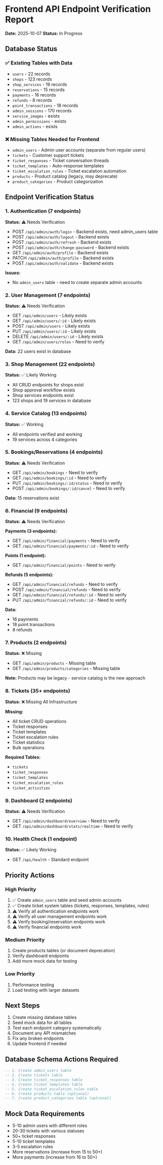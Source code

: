 # Frontend API Endpoint Verification Report

**Date:** 2025-10-07
**Status:** In Progress

## Database Status

### ✅ Existing Tables with Data
- `users` - 22 records
- `shops` - 123 records
- `shop_services` - 19 records
- `reservations` - 15 records
- `payments` - 16 records
- `refunds` - 8 records
- `point_transactions` - 18 records
- `admin_sessions` - 170 records
- `service_images` - exists
- `admin_permissions` - exists
- `admin_actions` - exists

### ❌ Missing Tables Needed for Frontend
- `admin_users` - Admin user accounts (separate from regular users)
- `tickets` - Customer support tickets
- `ticket_responses` - Ticket conversation threads
- `ticket_templates` - Auto-response templates
- `ticket_escalation_rules` - Ticket escalation automation
- `products` - Product catalog (legacy, may deprecate)
- `product_categories` - Product categorization

## Endpoint Verification Status

### 1. Authentication (7 endpoints)
**Status:** ⚠️ Needs Verification
- POST `/api/admin/auth/login` - Backend exists, need admin_users table
- POST `/api/admin/auth/logout` - Backend exists
- POST `/api/admin/auth/refresh` - Backend exists
- POST `/api/admin/auth/change-password` - Backend exists
- GET `/api/admin/auth/profile` - Backend exists
- PATCH `/api/admin/auth/profile` - Backend exists
- POST `/api/admin/auth/validate` - Backend exists

**Issues:**
- No `admin_users` table - need to create separate admin accounts

### 2. User Management (7 endpoints)
**Status:** ⚠️ Needs Verification
- GET `/api/admin/users` - Likely exists
- GET `/api/admin/users/:id` - Likely exists
- POST `/api/admin/users` - Likely exists
- PUT `/api/admin/users/:id` - Likely exists
- DELETE `/api/admin/users/:id` - Likely exists
- GET `/api/admin/users/roles` - Need to verify

**Data:** 22 users exist in database

### 3. Shop Management (22 endpoints)
**Status:** ✅ Likely Working
- All CRUD endpoints for shops exist
- Shop approval workflow exists
- Shop services endpoints exist
- 123 shops and 19 services in database

### 4. Service Catalog (13 endpoints)
**Status:** ✅ Working
- All endpoints verified and working
- 19 services across 4 categories

### 5. Bookings/Reservations (4 endpoints)
**Status:** ⚠️ Needs Verification
- GET `/api/admin/bookings` - Need to verify
- GET `/api/admin/bookings/:id` - Need to verify
- PUT `/api/admin/bookings/:id/status` - Need to verify
- POST `/api/admin/bookings/:id/cancel` - Need to verify

**Data:** 15 reservations exist

### 6. Financial (9 endpoints)
**Status:** ⚠️ Needs Verification

**Payments (3 endpoints):**
- GET `/api/admin/financial/payments` - Need to verify
- GET `/api/admin/financial/payments/:id` - Need to verify

**Points (1 endpoint):**
- GET `/api/admin/financial/points` - Need to verify

**Refunds (5 endpoints):**
- GET `/api/admin/financial/refunds` - Need to verify
- POST `/api/admin/financial/refunds` - Need to verify
- GET `/api/admin/financial/refunds/:id` - Need to verify
- PUT `/api/admin/financial/refunds/:id` - Need to verify

**Data:**
- 16 payments
- 18 point transactions
- 8 refunds

### 7. Products (2 endpoints)
**Status:** ❌ Missing
- GET `/api/admin/products` - Missing table
- GET `/api/admin/products/categories` - Missing table

**Note:** Products may be legacy - service catalog is the new approach

### 8. Tickets (35+ endpoints)
**Status:** ❌ Missing All Infrastructure

**Missing:**
- All ticket CRUD operations
- Ticket responses
- Ticket templates
- Ticket escalation rules
- Ticket statistics
- Bulk operations

**Required Tables:**
- `tickets`
- `ticket_responses`
- `ticket_templates`
- `ticket_escalation_rules`
- `ticket_activities`

### 9. Dashboard (2 endpoints)
**Status:** ⚠️ Needs Verification
- GET `/api/admin/dashboard/overview` - Need to verify
- GET `/api/admin/dashboard/stats/realtime` - Need to verify

### 10. Health Check (1 endpoint)
**Status:** ✅ Likely Working
- GET `/api/health` - Standard endpoint

## Priority Actions

### High Priority
1. ✅ Create `admin_users` table and seed admin accounts
2. ✅ Create ticket system tables (tickets, responses, templates, rules)
3. ⚠️ Verify all authentication endpoints work
4. ⚠️ Verify all user management endpoints work
5. ⚠️ Verify booking/reservation endpoints work
6. ⚠️ Verify financial endpoints work

### Medium Priority
1. Create products tables (or document deprecation)
2. Verify dashboard endpoints
3. Add more mock data for testing

### Low Priority
1. Performance testing
2. Load testing with larger datasets

## Next Steps

1. Create missing database tables
2. Seed mock data for all tables
3. Test each endpoint category systematically
4. Document any API mismatches
5. Fix any broken endpoints
6. Update frontend if needed

## Database Schema Actions Required

```sql
-- 1. Create admin_users table
-- 2. Create tickets table
-- 3. Create ticket_responses table
-- 4. Create ticket_templates table
-- 5. Create ticket_escalation_rules table
-- 6. Create products table (optional)
-- 7. Create product_categories table (optional)
```

## Mock Data Requirements

- 5-10 admin users with different roles
- 20-30 tickets with various statuses
- 50+ ticket responses
- 5-10 ticket templates
- 3-5 escalation rules
- More reservations (increase from 15 to 50+)
- More payments (increase from 16 to 50+)
